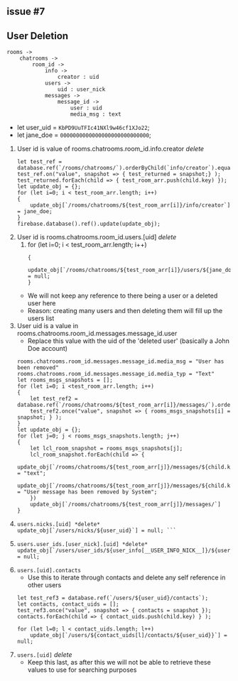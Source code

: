 ## issue #7

## User Deletion

```
rooms ->
    chatrooms ->
        room_id ->
            info ->
                creator : uid
            users ->
                uid : user_nick
            messages ->
                message_id ->
                    user : uid
                    media_msg : text
```

- let user_uid = `KbPD9UuTFIc41NXl9w46cf1XJo22`;
- let jane_doe = `0000000000000000000000000000`;

1) User id is value of rooms.chatrooms.room_id.info.creator *delete*
    ````
    let test_ref = database.ref(`/rooms/chatrooms/`).orderByChild(`info/creator`).equalTo(user_uid);
    test_ref.on("value", snapshot => { test_returned = snapshot;} );
    test_returned.forEach(child => { test_room_arr.push(child.key) });
    let update_obj = {};
    for (let i=0; i < test_room_arr.length; i++)
    {
        update_obj[`/rooms/chatrooms/${test_room_arr[i]}/info/creator`] = jane_doe;
    }
    firebase.database().ref().update(update_obj);
    ````
2) User id is rooms.chatrooms.room_id.users.[uid] *delete*
    1) for (let i=0; i < test_room_arr.length; i++)
        ```
        {
            update_obj[`/rooms/chatrooms/${test_room_arr[i]}/users/${jane_doe}`] = null;
        }
        ```
    - We will not keep any reference to there being a user or a deleted user here
    - Reason: creating many users and then deleting them will fill up the users list
3)  User uid is a value in rooms.chatrooms.room_id.messages.message_id.user
    - Replace this value with the uid of the 'deleted user' (basically a John Doe account)
    ```
    rooms.chatrooms.room_id.messages.message_id.media_msg = "User has been removed"
    rooms.chatrooms.room_id.messages.message_id.media_typ = "Text"
    let rooms_msgs_snapshots = [];
    for (let i=0; i <test_room_arr.length; i++)
    {
        let test_ref2 = database.ref(`/rooms/chatrooms/${test_room_arr[i]}/messages/`).orderByChild(`user`).equalTo(user_uid);
        test_ref2.once("value", snapshot => { rooms_msgs_snapshots[i] = snapshot; } );
    }
    let update_obj = {};
    for (let j=0; j < rooms_msgs_snapshots.length; j++)
    {
        let lcl_room_snapshot = rooms_msgs_snapshots[j];
        lcl_room_snapshot.forEach(child => {
            update_obj[`/rooms/chatrooms/${test_room_arr[j]}/messages/${child.key}/media_typ`] = "text";
            update_obj[`/rooms/chatrooms/${test_room_arr[j]}/messages/${child.key}/media_msg`] = "User message has been removed by System";
        })
        update_obj[`/rooms/chatrooms/${test_room_arr[j]}/messages/`]
    }
    ```
4)  ``` 
    users.nicks.[uid] *delete*
    update_obj[`/users/nicks/${user_uid}`] = null; ```
5)  ```
    users.user_ids.[user_nick].[uid] *delete*
    update_obj[`/users/user_ids/${user_info[__USER_INFO_NICK__]}/${user_uid}`] = null;
    ```
6)  `users.[uid].contacts`
    - Use this to iterate through contacts and delete any self reference in other users
    ````
    let test_ref3 = database.ref(`/users/${user_uid}/contacts`);
    let contacts, contact_uids = [];
    test_ref3.once("value", snapshot => { contacts = snapshot });
    contacts.forEach(child => { contact_uids.push(child.key) } );

    for (let l=0; l < contact_uids.length; l++)
        update_obj[`/users/${contact_uids[l]/contacts/${user_uid}}`] = null;
    ````
7)  `users.[uid]` *delete*
    - Keep this last, as after this we will not be able to retrieve these values to use for searching purposes
